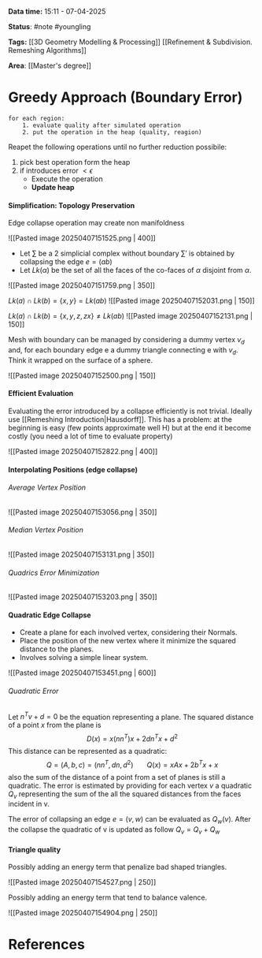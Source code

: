 **Data time:** 15:11 - 07-04-2025

**Status**: #note #youngling 

**Tags:** [[3D Geometry Modelling & Processing]] [[Refinement & Subdivision. Remeshing Algorithms]]

**Area**: [[Master's degree]]
# Greedy Approach (Boundary Error)

```
for each region:
	1. evaluate quality after simulated operation
	2. put the operation in the heap (quality, reagion)
```

Reapet the following operations until no further reduction possibile:
1. pick best operation form the heap
2. if introduces error $< \epsilon$
	- Execute the operation
	- **Update heap**

#### Simplification: Topology Preservation
Edge collapse operation may create non manifoldness

![[Pasted image 20250407151525.png | 400]]

 - Let $\sum$ be a 2 simplicial complex without boundary $\sum'$ is obtained by collapsing the edge $e = (ab)$
 - Let $Lk(\alpha)$ be the set of all the faces of the co-faces of $\alpha$ disjoint from $\alpha$.

![[Pasted image 20250407151759.png | 350]]

$Lk(a) \cap Lk(b) = \{x,y\}= Lk(ab)$
![[Pasted image 20250407152031.png | 150]]

$Lk(a) \cap Lk(b) = \{x,y, z, zx\} \neq Lk(ab)$
![[Pasted image 20250407152131.png | 150]]

Mesh with boundary can be managed by considering a dummy vertex $v_d$ and, for each boundary edge e a dummy triangle connecting e with $v_d$. Think it wrapped on the surface of a sphere.

![[Pasted image 20250407152500.png | 150]]
#### Efficient Evaluation
Evaluating the error introduced by a collapse efficiently is not trivial. Ideally use [[Remeshing Introduction|Hausdorff]]. This has a problem: at the beginning is easy (few points approximate well H) but at the end it become costly (you need a lot of time to evaluate property)

![[Pasted image 20250407152822.png | 400]]
#### Interpolating Positions (edge collapse)
###### Average Vertex Position
![[Pasted image 20250407153056.png | 350]]

###### Median Vertex Position
![[Pasted image 20250407153131.png | 350]]

###### Quadrics Error Minimization
![[Pasted image 20250407153203.png | 350]]

#### Quadratic Edge Collapse
- Create a plane for each involved vertex, considering their Normals.
- Place the position of the new vertex where it minimize the squared distance to the planes.
- Involves solving a simple linear system.

![[Pasted image 20250407153451.png | 600]]

###### Quadratic Error
Let $n^Tv + d = 0$ be the equation representing a plane. The squared distance of a point $x$ from the plane is
$$D(x) = x(nn^T)x + 2dn^Tx + d^2$$
This distance can be represented as a quadratic:
$$Q = (A,b,c) = (nn^T, dn, d^2) \:\:\:\:\:\:\: Q(x) = xAx + 2b^Tx + x$$
also the sum of the distance of a point from a set of planes is still a quadratic. The error is estimated by providing for each vertex $v$ a quadratic $Q_v$ representing the sum of the all the squared distances from the faces incident in v.

The error of collapsing an edge $e=(v,w)$ can be evaluated as $Q_w(v)$. After the collapse the quadratic of v is updated as follow $Q_v = Q_v + Q_w$

#### Triangle quality
Possibly adding an energy term that penalize bad shaped triangles.

![[Pasted image 20250407154527.png | 250]]

Possibly adding an energy term that tend to balance valence.

 ![[Pasted image 20250407154904.png | 250]]


# References
